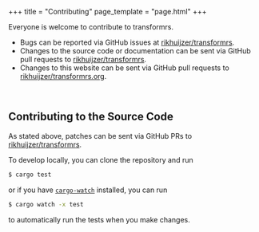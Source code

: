 +++
title = "Contributing"
page_template = "page.html"
+++

Everyone is welcome to contribute to transformrs.

- Bugs can be reported via GitHub issues at [rikhuijzer/transformrs](https://github.com/rikhuijzer/transformrs/issues).
- Changes to the source code or documentation can be sent via GitHub pull requests to [rikhuijzer/transformrs](https://github.com/rikhuijzer/transformrs/pulls).
- Changes to this website can be sent via GitHub pull requests to [rikhuijzer/transformrs.org](https://github.com/rikhuijzer/transformrs.org/pulls).

<br>

## Contributing to the Source Code

As stated above, patches can be sent via GitHub PRs to [rikhuijzer/transformrs](https://github.com/rikhuijzer/transformrs/pulls).

To develop locally, you can clone the repository and run

```sh
$ cargo test
```

or if you have [`cargo-watch`](https://github.com/watchexec/cargo-watch) installed, you can run

```sh
$ cargo watch -x test
```

to automatically run the tests when you make changes.
